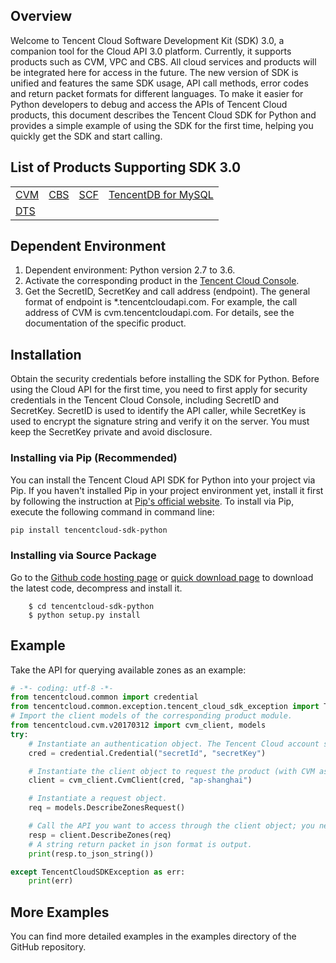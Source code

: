 ## Overview
Welcome to Tencent Cloud Software Development Kit (SDK) 3.0, a companion tool for the Cloud API 3.0 platform. Currently, it supports products such as CVM, VPC and CBS. All cloud services and products will be integrated here for access in the future. The new version of SDK is unified and features the same SDK usage, API call methods, error codes and return packet formats for different languages.
To make it easier for Python developers to debug and access the APIs of Tencent Cloud products, this document describes the Tencent Cloud SDK for Python and provides a simple example of using the SDK for the first time, helping you quickly get the SDK and start calling.

## List of Products Supporting SDK 3.0

<table>
  <tr>
    <td><a href="https://intl.cloud.tencent.com/document/api/213/15689">CVM</a></td>
    <td><a href="https://intl.cloud.tencent.com/document/api/362/15634">CBS</a></td>
    <td><a href="https://intl.cloud.tencent.com/document/api/583/17235">SCF</a></td>
    <td><a href="https://intl.cloud.tencent.com/document/product/236/15830 ">TencentDB for MySQL</a></td>
  </tr>
  <tr>
    <td><a href="https://intl.cloud.tencent.com/document/api/571/18122">DTS</a></td>
	<td></td>
	<td></td>
	<td></td>
  </tr>
</table>


## Dependent Environment
1. Dependent environment: Python version 2.7 to 3.6.
2. Activate the corresponding product in the [Tencent Cloud Console](https://console.cloud.tencent.com/).
3. Get the SecretID, SecretKey and call address (endpoint). The general format of endpoint is *.tencentcloudapi.com. For example, the call address of CVM is cvm.tencentcloudapi.com. For details, see the documentation of the specific product.

## Installation
Obtain the security credentials before installing the SDK for Python. Before using the Cloud API for the first time, you need to first apply for security credentials in the Tencent Cloud Console, including SecretID and SecretKey. SecretID is used to identify the API caller, while SecretKey is used to encrypt the signature string and verify it on the server. You must keep the SecretKey private and avoid disclosure.
### Installing via Pip (Recommended)
You can install the Tencent Cloud API SDK for Python into your project via Pip. If you haven't installed Pip in your project environment yet, install it first by following the instruction at [Pip's official website](https://pip.pypa.io/en/stable/installing/?spm=a3c0i.o32026zh.a3.6.74134958lLSo6o).
To install via Pip, execute the following command in command line:
```bash
pip install tencentcloud-sdk-python
```
### Installing via Source Package
Go to the [Github code hosting page](https://github.com/tencentcloud/tencentcloud-sdk-python) or [quick download page](https://tencentcloud-sdk-1253896243.file.myqcloud.com/tencentcloud-sdk-python/tencentcloud-sdk-python.zip) to download the latest code, decompress and install it.
```
	$ cd tencentcloud-sdk-python
    $ python setup.py install
```
## Example
Take the API for querying available zones as an example:
```python
# -*- coding: utf-8 -*-
from tencentcloud.common import credential
from tencentcloud.common.exception.tencent_cloud_sdk_exception import TencentCloudSDKException
# Import the client models of the corresponding product module.
from tencentcloud.cvm.v20170312 import cvm_client, models
try:
    # Instantiate an authentication object. The Tencent Cloud account secretId and secretKey need to be passed in as the input parameters.
    cred = credential.Credential("secretId", "secretKey")

    # Instantiate the client object to request the product (with CVM as an example).
    client = cvm_client.CvmClient(cred, "ap-shanghai")

    # Instantiate a request object.
    req = models.DescribeZonesRequest()

    # Call the API you want to access through the client object; you need to pass in the request object.
    resp = client.DescribeZones(req)
    # A string return packet in json format is output.
    print(resp.to_json_string())

except TencentCloudSDKException as err:
    print(err)
```

## More Examples

You can find more detailed examples in the examples directory of the GitHub repository.
